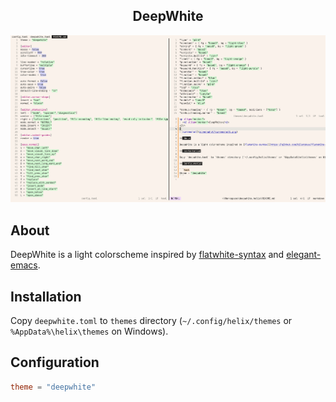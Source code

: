 <p align="center">
  <h2 align="center">DeepWhite</h2>
</p>

![screenshot](screenshot/screenshot1.png)

## About

DeepWhite is a light colorscheme inspired by [flatwhite-syntax](https://github.com/biletskyy/flatwhite-syntax) and [elegant-emacs](https://github.com/rougier/elegant-emacs).

## Installation

Copy `deepwhite.toml` to `themes` directory (`~/.config/helix/themes` or `%AppData%\helix\themes` on Windows).

## Configuration

```toml
theme = "deepwhite"
```
